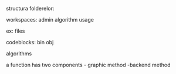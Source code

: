 structura folderelor:

workspaces:
admin
algorithm
usage

ex:
files

codeblocks:
bin
obj

algorithms

a function has two components - graphic method
				-backend method
